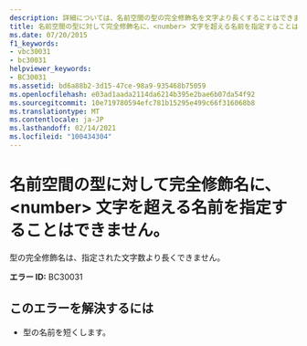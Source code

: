 ```yaml
---
description: 詳細については、名前空間の型の完全修飾名を文字より長くすることはできません <number>
title: 名前空間の型に対して完全修飾名に、<number> 文字を超える名前を指定することはできません。
ms.date: 07/20/2015
f1_keywords:
- vbc30031
- bc30031
helpviewer_keywords:
- BC30031
ms.assetid: bd6a88b2-3d15-47ce-98a9-935468b75059
ms.openlocfilehash: e03ad1aada2114da6214b395e2bae6b07da54f92
ms.sourcegitcommit: 10e719780594efc781b15295e499c66f316068b8
ms.translationtype: MT
ms.contentlocale: ja-JP
ms.lasthandoff: 02/14/2021
ms.locfileid: "100434304"
---
```

# <a name="fully-qualified-names-for-types-in-namespaces-cannot-be-longer-than-number-characters"></a>名前空間の型に対して完全修飾名に、\<number> 文字を超える名前を指定することはできません。

型の完全修飾名は、指定された文字数より長くできません。  
  
 **エラー ID:** BC30031  
  
## <a name="to-correct-this-error"></a>このエラーを解決するには  
  
- 型の名前を短くします。  
